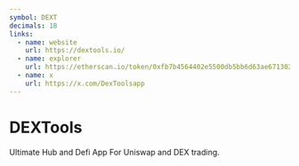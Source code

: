```yaml
---
symbol: DEXT
decimals: 18
links:
  - name: website
    url: https://dextools.io/
  - name: explorer
    url: https://etherscan.io/token/0xfb7b4564402e5500db5bb6d63ae671302777c75a
  - name: x
    url: https://x.com/DexToolsapp
---
```


# DEXTools

Ultimate Hub and Defi App For Uniswap and DEX trading.
